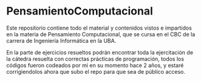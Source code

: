 # PensamientoComputacional

Este repositorio contiene todo el material y contenidos vistos e impartidos en la materia de Pensamiento Computacional, que se cursa en el CBC de la carrera de Ingeniería Informática en la UBA. 

En la parte de ejercicios resueltos podrán encontrar toda la ejercitación de la cátedra resuelta con correctas prácticas de programación, todos los códigos fueron codeados por mi en su momento hace 2 años, y estaré corrigiendolos ahora que subo el repo para que sea de público acceso.
